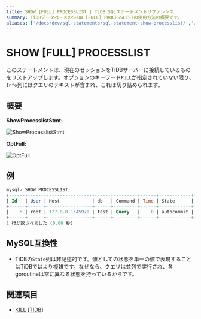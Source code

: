 ```yaml
---
title: SHOW [FULL] PROCESSLIST | TiDB SQLステートメントリファレンス
summary: TiDBデータベースのSHOW [FULL] PROCESSLISTの使用方法の概要です。
aliases: ['/docs/dev/sql-statements/sql-statement-show-processlist/','/docs/dev/reference/sql/statements/show-processlist/']
---
```


# SHOW [FULL] PROCESSLIST

このステートメントは、現在のセッションをTiDBサーバーに接続しているものをリストアップします。オプションのキーワード`FULL`が指定されていない限り、`Info`列にはクエリのテキストが含まれ、これは切り詰められます。

## 概要

**ShowProcesslistStmt:**

![ShowProcesslistStmt](/media/sqlgram/ShowProcesslistStmt.png)

**OptFull:**

![OptFull](/media/sqlgram/OptFull.png)

## 例

```sql
mysql> SHOW PROCESSLIST;
+------+------+-----------------+------+---------+------+------------+------------------+
| Id   | User | Host            | db   | Command | Time | State      | Info             |
+------+------+-----------------+------+---------+------+------------+------------------+
|    5 | root | 127.0.0.1:45970 | test | Query   |    0 | autocommit | SHOW PROCESSLIST |
+------+------+-----------------+------+---------+------+------------+------------------+
1 行が返されました (0.00 秒)
```

## MySQL互換性

* TiDBの`State`列は非記述的です。値としての状態を単一の値で表現することはTiDBではより複雑です。なぜなら、クエリは並列で実行され、各goroutineは常に異なる状態を持っているからです。

## 関連項目

* [KILL \[TIDB\]](/sql-statements/sql-statement-kill.md)